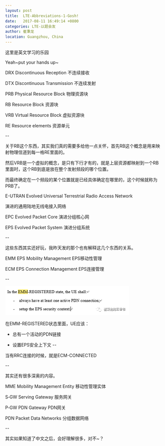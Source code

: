 ```yaml
---
layout: post
title:  LTE-Abbreviations-1-Gosh!
date:   2017-08-11 16:49:14 +0800
categories: LTE-以题会友
author: 崔秉龙
location: Guangzhou, China
---
```



这里是英文学习的乐园

Yeah~put your hands up~

DRX     Discontinuous Reception        不连续接收

DTX     Discontinuous Transmission    不连续发射

PRB     Physical Resource Block         物理资源块

RB        Resource Block                       资源块

VRB      Virtual Resource Block            虚拟资源块

RE        Resource elements                  资源单元

--



关于RB这个东西，其实我们真的需要多给他一点关怀，首先RB这个概念是用来映射物理信道到每一格RE里面的。

然后VRB是一个虚拟的概念，是只有下行才有的，就是上层资源都映射到一个RB里面时，这个RB到底是放在整个发射频段的哪个位置。

而最终确定在一个频段的某个位置就是已经具体确定在哪里的，这个时候就称为PRB了。



E-UTRAN  Evolved Universal Terrestrial Radio Access Network

演进的通用陆地无线电接入网络

EPC          Evolved Packet Core           演进分组核心网

EPS           Evolved Packet System       演进分组系统

--

这些东西其实还好玩，我昨天发的那个也有解释这几个东西的关系。


EMM          EPS Mobility Management             EPS移动性管理

ECM          EPS Connection Management        EPS连接管理

--

![alt text](/photo/InPost/LTE/A1/image.png)

在EMM-REGISTERED状态里面，UE应该：

- 总有一个活动的PDN链接

- 设置EPS安全上下文
--


当有RRC连接的时候，就是ECM-CONNECTED

--

其实还有很多深奥的内容。

MME         Mobility Management Entity     移动性管理实体

S‑GW        Serving Gateway                     服务网关

P‑GW        PDN Gateway                          PDN网关

PDN           Packet Data Networks              分组数据网络

--

其实如果知道了中文之后，会好理解很多，对不~？

